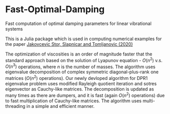 # Fast-Optimal-Damping

Fast computation of optimal damping parameters for linear vibrational systems

This is a Julia package which is used in computing numerical examples for the paper
[Jakovcevic Stor, Slapnicar and Tomljanovic (2020)][JST2020]


[JST2020]: http://xxx "Nevena Jakovcevic Stor, Ivan Slapnicar and Zoran Tomljanovic, 'Fast computation of optimal damping parameters for linear vibrational systems', 2020"

The optimization of viscosities is an order of magnitude faster that the standard approach based on the solution of Lyapunov equation - $O(n^2)$ v.s. $O(n^3)$ operations, where $n$ is the number of masses.
The algorithm uses eigenvalue decomposition of complex symmetric diagonal-plus-rank one matrices ($O(n^2)$ operations).
Our newly devloped algorithm for DPR1 eigenvalue problem uses modified Rayleigh quotient iteration and sotres eigenvector as Cauchy-like matrices. 
The decomposition is updated as many times as there are dumpers, and it is fast (again $O(n^2)$ operations) due to fast multiplication of Cauchy-like matrices.
The algorithm uses multi-threading in a simple and efficient manner. 